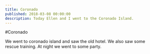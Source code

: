 ```yaml
---
title: Coronado
published: 2018-03-08 00:00:00
description: Today Ellen and I went to the Coronado Island.
---
```


#Coronado

We went to coronado island and saw the old hotel.
We also saw some rescue training. At night we went to some party.
